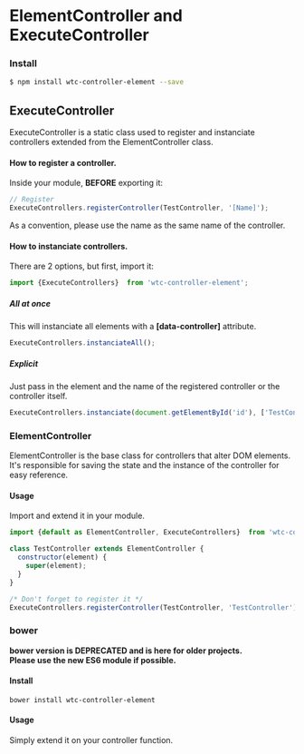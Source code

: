 # ElementController and ExecuteController
### Install
```sh
$ npm install wtc-controller-element --save
```
## ExecuteController
ExecuteController is a static class used to register and instanciate controllers extended from the ElementController class.

#### How to register a controller.
Inside your module, **BEFORE** exporting it:
```javascript
// Register
ExecuteControllers.registerController(TestController, '[Name]');
```
As a convention, please use the name as the same name of the controller.

#### How to instanciate controllers.
There are 2 options, but first, import it:
```javascript
import {ExecuteControllers}  from 'wtc-controller-element';
```
##### All at once
This will instanciate all elements with a **[data-controller]** attribute.
```javascript
ExecuteControllers.instanciateAll();
```

##### Explicit
Just pass in the element and the name of the registered controller or the controller itself.
```javascript
ExecuteControllers.instanciate(document.getElementById('id'), ['TestController'|TestController]);
```

### ElementController
ElementController is the base class for controllers that alter DOM elements. It's responsible for saving the state and the instance of the controller for easy reference.

#### Usage
Import and extend it in your module.
```javascript
import {default as ElementController, ExecuteControllers}  from 'wtc-controller-element';

class TestController extends ElementController {
  constructor(element) {
    super(element);
  }
}

/* Don't forget to register it */
ExecuteControllers.registerController(TestController, 'TestController');
```

### bower
**bower version is DEPRECATED and is here for older projects.  
Please use the new ES6 module if possible.**
#### Install
```
bower install wtc-controller-element
```
#### Usage
Simply extend it on your controller function.
